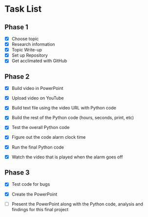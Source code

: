 # Task List

  ## Phase 1
  - [x] Choose topic
  - [x] Research information
  - [x] Topic Write-up
  - [x] Set up Repository
  - [x] Get acclimated with GitHub

  ## Phase 2
  - [x] Build video in PowerPoint

  - [x] Upload video on YouTube

  - [x] Build text file using the video URL with Python code

  - [x] Build the rest of the Python code (hours, seconds, print, etc)

  - [x] Test the overall Python code

  - [x] Figure out the code alarm clock time

  - [x] Run the final Python code 

  - [x] Watch the video that is played when the alarm goes off

  ## Phase 3
  - [x] Test code for bugs
  
  - [x] Create the PowerPoint 

  - [ ] Present the PowerPoint along with the Python code, analysis and findings for this final project
